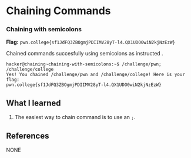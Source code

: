 # Chaining Commands

### Chaining with semicolons

**Flag:** `pwn.college{sf1JdFQ3ZBOgmjPDIIMV28yT-l4.QX1UDO0wiN2kjNzEzW}`

Chained commands succesfully using semicolons as instructed .

```
hacker@chaining~chaining-with-semicolons:~$ /challenge/pwn; /challenge/college
Yes! You chained /challenge/pwn and /challenge/college! Here is your flag:
pwn.college{sf1JdFQ3ZBOgmjPDIIMV28yT-l4.QX1UDO0wiN2kjNzEzW}
```

## What I learned

1. The easiest way to chain command is to use an `;`.

## References

NONE

